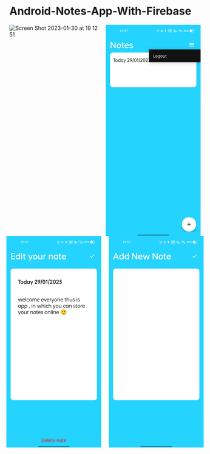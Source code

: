 # Android-Notes-App-With-Firebase

<div style="display: flex; justify-content: center;">
  <img style="margin-right: 20px;" width="250" alt="Screen Shot 2023-01-30 at 19 12 51" src="https://user-images.githubusercontent.com/60041910/215493758-1819fffc-6e1e-4133-b686-15c7b461624a.png">
  <img width="250" alt="Screen Shot 2023-01-30 at 19 12 51" src="https://github.com/jenishdesai/Note_With_FireBase/blob/c8f65ae64c797cf094160570877acc459eedaee4/app/src/main/res/drawable-v24/Note%20App%20(1).jpeg">
</div>

<div style="display: flex; justify-content: center;">
  <img style="margin-right: 20px;" width="250" alt="Screen Shot 2023-01-30 at 19 12 51" src="https://github.com/jenishdesai/Note_With_FireBase/blob/c8f65ae64c797cf094160570877acc459eedaee4/app/src/main/res/drawable-v24/Note%20App%20(2).jpeg">
  <img width="250" alt="Screen Shot 2023-01-30 at 19 12 51" src="https://github.com/jenishdesai/Note_With_FireBase/blob/c8f65ae64c797cf094160570877acc459eedaee4/app/src/main/res/drawable-v24/Note%20App%20(3).jpeg">
</div>
